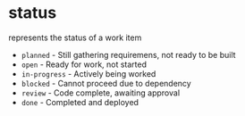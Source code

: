 # status

represents the status of a work item

- `planned` - Still gathering requiremens, not ready to be built
- `open` - Ready for work, not started
- `in-progress` - Actively being worked
- `blocked` - Cannot proceed due to dependency
- `review` - Code complete, awaiting approval
- `done` - Completed and deployed
